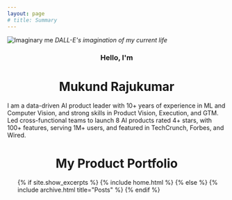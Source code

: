 ```yaml
---
layout: page
# title: Summary
---
```


![Imaginary me](https://raw.githubusercontent.com/mukund-rajukumar/mukund-rajukumar.github.io/master/DALL%C2%B7E%20version%20of%20Mukund.png)
_DALL-E's imagination of my current life_

<h3 align="center">
Hello, I'm
</h3>
<h1 align="center">
Mukund Rajukumar
</h1>

I am a data-driven AI product leader with 10+ years of experience in ML and Computer Vision, and strong skills in Product Vision, Execution, and GTM. Led cross-functional teams to launch 8 AI products rated 4+ stars, with 100+ features, serving 1M+ users, and featured in TechCrunch, Forbes, and Wired.

<h1 align="center">
My Product Portfolio
</h1>

<html>
<ul>
  {% if site.show_excerpts %}
    {% include home.html %}
  {% else %}
    {% include archive.html title="Posts" %}
  {% endif %}  
</ul>
</html>
